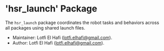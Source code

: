 # 'hsr_launch' Package

The `hsr_launch` package coordinates the robot tasks and behaviors across all packages using shared launch files.

*   Maintainer: Lotfi El Hafi ([lotfi.elhafi@gmail.com](mailto:lotfi.elhafi@gmail.com)).
*   Author: Lotfi El Hafi ([lotfi.elhafi@gmail.com](mailto:lotfi.elhafi@gmail.com)).
